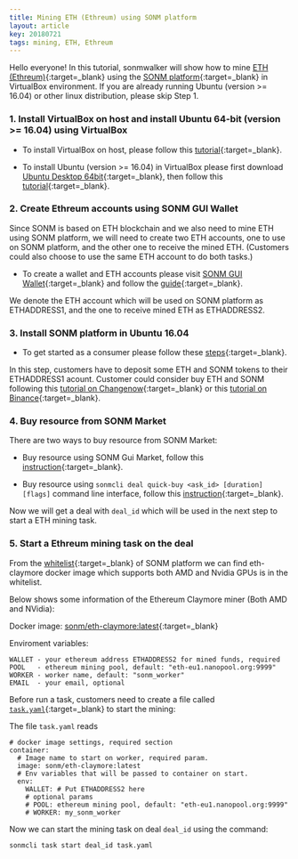 ```yaml
---
title: Mining ETH (Ethreum) using SONM platform
layout: article
key: 20180721
tags: mining, ETH, Ethreum
---
```


Hello everyone! In this tutorial, sonmwalker will show how to mine [ETH (Ethreum)](https://www.ethereum.org/){:target=_blank} using the [SONM platform](https://docs.sonm.com/){:target=_blank} in VirtualBox environment. If you are already running Ubuntu (version >= 16.04) or other linux distribution, please skip Step 1.

<!--more-->

### 1. Install VirtualBox on host and install Ubuntu 64-bit (version >= 16.04) using VirtualBox

- To install VirtualBox on host, please follow this [tutorial](https://www.wikihow.com/Install-VirtualBox){:target=_blank}.

- To install Ubuntu (version >= 16.04) in VirtualBox please first download [Ubuntu Desktop 64bit](https://www.ubuntu.com/download/desktop){:target=_blank}, then follow this [tutorial](https://medium.com/@tushar0618/install-ubuntu-16-04-lts-on-virtual-box-desktop-version-30dc6f1958d0){:target=_blank}.


### 2. Create Ethreum accounts using SONM GUI Wallet

Since SONM is based on ETH blockchain and we also need to mine ETH using SONM platform, we will need to create two ETH accounts, one to use on SONM platform, and the other one to receive the mined ETH. (Customers could also choose to use the same ETH account to do both tasks.) 


- To create a wallet and ETH accounts please visit [SONM GUI Wallet](https://sonm-io.github.io/gui/#/){:target=_blank} and follow the [guide](https://docs.sonm.com/guides/sonm-gui-guide/sonm-wallet-guide){:target=_blank}.


We denote the ETH account which will be used on SONM platform as ETHADDRESS1, and the one to receive mined ETH as ETHADDRESS2.

### 3. Install SONM platform in Ubuntu 16.04

- To get started as a consumer please follow these [steps](https://docs.sonm.com/getting-started/as-a-consumer){:target=_blank}.

In this step, customers have to deposit some ETH and SONM tokens to their ETHADDRESS1 acount. Customer could consider buy ETH and SONM following this [tutorial on Changenow](https://blog.sonm.io/5-steps-to-buy-snm-on-changenow-75a4d0be12e0){:target=_blank} or this [tutorial on Binance](https://medium.com/wespostdotcom/the-ultimate-beginners-guide-to-binance-exchange-buy-sell-cryptocurrency-fadb91d1fb09){:target=_blank}.

### 4. Buy resource from SONM Market

There are two ways to buy resource from SONM Market:
- Buy resource using SONM Gui Market, follow this [instruction](https://docs.sonm.com/guides/sonm-gui-guide/market-guide#How-to-buy-resourses){:target=_blank}.

- Buy resource using `sonmcli deal quick-buy <ask_id> [duration] [flags]` command line interface, follow this [instruction](https://docs.sonm.com/guides/sonm-cli-guide#deal_quick-buy){:target=_blank}.

Now we will get a deal with `deal_id` which will be used in the next step to start a ETH mining task.

### 5. Start a Ethreum mining task on the deal

From the [whitelist](https://github.com/sonm-io/allowed-list){:target=_blank} of SONM platform we can find eth-claymore docker image which supports both AMD and Nvidia GPUs is in the whitelist. 

Below shows some information of the Ethereum Claymore miner (Both AMD and NVidia):

Docker image: [sonm/eth-claymore:latest](https://hub.docker.com/r/sonm/eth-claymore/){:target=_blank}

Enviroment variables:
```
WALLET - your ethereum address ETHADDRESS2 for mined funds, required
POOL   - ethereum mining pool, default: "eth-eu1.nanopool.org:9999"
WORKER - worker name, default: "sonm_worker"
EMAIL  - your email, optional
```

Before run a task, customers need to create a file called [`task.yaml`](../../../src/task.yaml){:target=_blank} to start the mining:

The file `task.yaml` reads
```
# docker image settings, required section
container:
  # Image name to start on worker, required param.
  image: sonm/eth-claymore:latest
  # Env variables that will be passed to container on start.
  env:
    WALLET: # Put ETHADDRESS2 here
    # optional params
    # POOL: ethereum mining pool, default: "eth-eu1.nanopool.org:9999"
    # WORKER: my_sonm_worker
```

Now we can start the mining task on deal `deal_id` using the command:

`sonmcli task start deal_id task.yaml`





